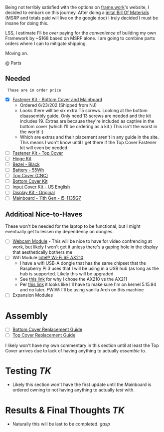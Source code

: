 Being not terribly satisfied with the options on [frame.work](https://frame.work/)'s website, I decided to embark on this journey. After doing a [inital Bill Of Materials](https://docs.google.com/spreadsheets/d/1YayfsNAYgf5DBnbEC524bHOcLVi5MpsAGUarsPbGo8w/edit?usp=sharing) (MSRP and totals paid will live on the google doc) I truly decided I must be insane for doing this.

LSS, I estimate I'll be *over* paying for the *convenience* of building my own Framework by ~$168 based on MSRP alone. I am going to combine parts orders where I can to mitigate shipping.

Moving on.

@ Parts

## Needed
     These are in order price
- [x] [Fastener Kit - Bottom Cover and Mainboard](https://frame.work/products/fastener-kit-bottom-cover-and-mainboard)
     - Ordered 6/23/202 (Shipped from NJ)
     - Looks there will be six extra T5 screws. Looking at the bottom disassembly guide, Only need 13 screws are needed and the kit includes 19. Extras are because they're included as captive in the bottom cover (which I'll be ordering as a kit.) This isn't the worst in the world :)
     - Which are extras and their placement aren't in any guide in the site. This means I won't know until I get there if the Top Cover Fastener kit will even be needed. 
- [ ] [Fastener Kit - Top Cover](https://frame.work/products/fastener-kit-top-cover?v=FRANGY0001)
- [ ] [Hinge Kit](https://frame.work/products/hinge-kit-2nd-gen-3-5kg)
- [ ] [Bezel - Black](https://frame.work/products/bezel?v=FRANCB0011)
- [ ] [Battery - 55Wh](https://frame.work/products/battery?v=FRANBBAT01)
- [ ] [Top Cover (CNC)](https://frame.work/products/top-cover-cnc)
- [ ] [Bottom Cover Kit](https://frame.work/products/bottom-cover-kit/)
- [ ] [Input Cover Kit - US English](https://frame.work/products/input-cover-kit?v=FRANHC0001)
- [ ] [Display Kit - Original](https://frame.work/products/display-kit?v=FRANFX0001)
- [ ] [Mainboard - 11th Gen - i5-1135G7](https://frame.work/products/mainboard-11th-gen-intel-core?v=FRANFG000A)

## Additioal Nice-to-Haves
These won't be needed for the laptop to be functional, but I might eventually get to lessen my dependency on dongles.
- [ ] [Webcam Module](https://frame.work/products/webcam-module?v=FRANCPPA01)
      - This will be nice to have for video confrencing at work, but likely I won't get it unless there's a gaping hole in the display that aesthetically bothers me 
- [ ] Wifi Module [Intel® Wi-Fi 6E AX210](https://frame.work/products/intel-wi-fi-6e-ax210-no-vpro)
     - I have a wifi USB-A dongle that has the same chipset that the Raspberry Pi 3 uses that I will be using in a USB hub (as long as the hub is supported. Likely this will be upgraded
     - See [this link](https://community.frame.work/t/is-25the-ax210-better-than-the-ax211/31943) for why I chose the AX210 vs the AX211
     - Per [this link](https://community.frame.work/t/tracking-does-anyone-have-wifi-6e-working-in-linux-with-the-ax210/27890) it looks like I'll have to make sure I'm on kernel 5.15.94 and no later. FWIW: I'll be using vanilla Arch on this machine
- [ ] Expansion Modules
  
# Assembly
- [ ] [Bottom Cover Replacement Guide](https://guides.frame.work/Guide/Bottom+Cover+Replacement+Guide/107?lang=en)
- [ ] [Top Cover Replacement Guide](https://guides.frame.work/Guide/Top+Cover+Replacement+Guide/118?lang=en)

I likely won't have my own commentary in this section until at least the Top Cover arrives due to lack of having anything to actually *assemble* to.

# Testing *TK*
- Likely this section won't have the first update until the Mainboard is ordered owning to not having anything to actually *test* with.

# Results & Final Thoughts *TK*
- Naturally this will be last to be completed. *gasp*
